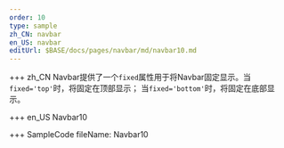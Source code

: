 ```yaml
--- 
order: 10
type: sample
zh_CN: navbar
en_US: navbar
editUrl: $BASE/docs/pages/navbar/md/navbar10.md
---
```


+++ zh_CN
Navbar提供了一个<Code>fixed</Code>属性用于将Navbar固定显示。当<Code>fixed='top'</Code>时，将固定在顶部显示；
  当<Code>fixed='bottom'</Code>时，将固定在底部显示。
   
+++ en_US
Navbar10

+++ SampleCode
fileName: Navbar10
